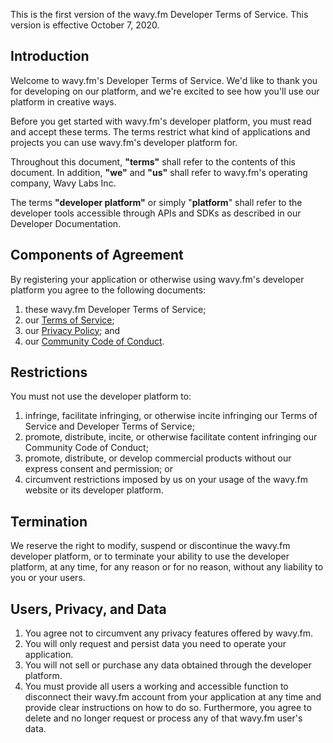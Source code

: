This is the first version of the wavy.fm Developer Terms of Service. This version is effective October 7, 2020.

## Introduction

Welcome to wavy.fm's Developer Terms of Service. We'd like to thank you for developing on our platform, and we're
excited to see how you'll use our platform in creative ways.

Before you get started with wavy.fm's developer platform, you must read and accept these terms. The terms restrict
what kind of applications and projects you can use wavy.fm's developer platform for.

Throughout this document, **"terms"** shall refer to the contents of this document. In addition, **"we"** and **"us"**
shall refer to wavy.fm's operating company, Wavy Labs Inc.

The terms **"developer platform"** or simply "**platform**" shall refer to the developer tools accessible through
APIs and SDKs as described in our Developer Documentation.

## Components of Agreement

By registering your application or otherwise using wavy.fm's developer platform you agree to the following documents:

1. these wavy.fm Developer Terms of Service;
2. our [Terms of Service](https://wavy.fm/terms);
3. our [Privacy Policy](https://wavy.fm/privacy); and
4. our [Community Code of Conduct](https://wavy.fm/about/code-of-conduct).

## Restrictions

You must not use the developer platform to:

1. infringe, facilitate infringing, or otherwise incite infringing our Terms of Service and Developer Terms of Service;
2. promote, distribute, incite, or otherwise facilitate content infringing our Community Code of Conduct;
3. promote, distribute, or develop commercial products without our express consent and permission; or
4. circumvent restrictions imposed by us on your usage of the wavy.fm website or its developer platform.

## Termination

We reserve the right to modify, suspend or discontinue the wavy.fm developer platform,
or to terminate your ability to use the developer platform, at any time, for any reason or for no reason,
without any liability to you or your users.

## Users, Privacy, and Data

1. You agree not to circumvent any privacy features offered by wavy.fm.
2. You will only request and persist data you need to operate your application.
3. You will not sell or purchase any data obtained through the developer platform.
4. You must provide all users a working and accessible function to disconnect their wavy.fm account from your
   application at any time and provide clear instructions on how to do so. Furthermore, you agree to delete and no
   longer request or process any of that wavy.fm user's data.
